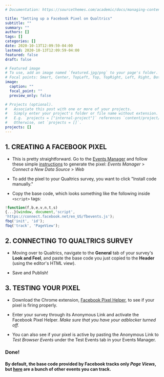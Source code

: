 ```yaml
---
# Documentation: https://sourcethemes.com/academic/docs/managing-content/

title: "Setting up a Facebook Pixel on Qualtrics"
subtitle: ""
summary: ""
authors: []
tags: []
categories: []
date: 2020-10-13T12:09:59-04:00
lastmod: 2020-10-13T12:09:59-04:00
featured: false
draft: false

# Featured image
# To use, add an image named `featured.jpg/png` to your page's folder.
# Focal points: Smart, Center, TopLeft, Top, TopRight, Left, Right, BottomLeft, Bottom, BottomRight.
image:
  caption: ""
  focal_point: ""
  preview_only: false

# Projects (optional).
#   Associate this post with one or more of your projects.
#   Simply enter your project's folder or file name without extension.
#   E.g. `projects = ["internal-project"]` references `content/project/deep-learning/index.md`.
#   Otherwise, set `projects = []`.
projects: []
---
```



  ## 1. CREATING A FACEBOOK PIXEL
  
  - This is pretty straightforward. Go to the [Events Manager](https://www.facebook.com/events_manager2/list/pixel/3271211936235421/overview?act=243922916906371) and follow these simple [instructions](https://www.facebook.com/business/help/952192354843755?id=1205376682832142) to generate the pixel: _Events Manager_ > _Connect a New Data Source_ > _Web_ 
  
  - To add the pixel to your Qualtrics survey, you want to click "Install code manually."
  
  - Copy the base code, which looks something like the following inside ``<script>`` tags:
  
  ```js
!function(f,b,e,v,n,t,s)
{...}(window, document,'script',
'https://connect.facebook.net/en_US/fbevents.js');
fbq('init', 'id');
fbq('track', 'PageView');
```

  ## 2. CONNECTING TO QUALTRICS SURVEY
  
  - Moving over to Qualtrics, navigate to the __General__ tab of your survey's __Look and Feel__, and paste the base code you just copied to the __Header__ (using the editor's HTML view).

  
  - Save and Publish!
  
  
  ## 3. TESTING YOUR PIXEL
  
  - Download the Chrome extension, [Facebook Pixel Helper](https://chrome.google.com/webstore/detail/facebook-pixel-helper/fdgfkebogiimcoedlicjlajpkdmockpc?hl=en), to see if your pixel is firing properly. 
  
  - Enter your survey through its Anonymous Link and activate the Facebook Pixel Helper. _Make sure that you have your adblocker turned off._
  
  - You can also see if your pixel is active by pasting the Anonymous Link to _Test Browser Events_ under the Test Events tab in your Events Manager.
  
  
  ### Done!
  
  #### By default, the base code provided by Facebook tracks only *Page Views*, but [here](https://developers.facebook.com/docs/facebook-pixel/implementation/conversion-tracking) are a bunch of other events you can track.
  

